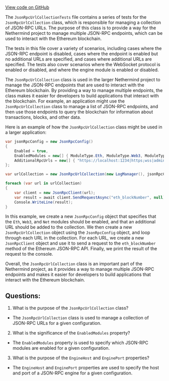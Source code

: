 [View code on GitHub](https://github.com/nethermindeth/nethermind/Nethermind.JsonRpc.Test/JsonRpcUrlCollectionTests.cs)

The `JsonRpcUrlCollectionTests` file contains a series of tests for the `JsonRpcUrlCollection` class, which is responsible for managing a collection of JSON-RPC URLs. The purpose of this class is to provide a way for the Nethermind project to manage multiple JSON-RPC endpoints, which can be used to interact with the Ethereum blockchain.

The tests in this file cover a variety of scenarios, including cases where the JSON-RPC endpoint is disabled, cases where the endpoint is enabled but no additional URLs are specified, and cases where additional URLs are specified. The tests also cover scenarios where the WebSocket protocol is enabled or disabled, and where the engine module is enabled or disabled.

The `JsonRpcUrlCollection` class is used in the larger Nethermind project to manage the JSON-RPC endpoints that are used to interact with the Ethereum blockchain. By providing a way to manage multiple endpoints, the class makes it easier for developers to build applications that interact with the blockchain. For example, an application might use the `JsonRpcUrlCollection` class to manage a list of JSON-RPC endpoints, and then use those endpoints to query the blockchain for information about transactions, blocks, and other data.

Here is an example of how the `JsonRpcUrlCollection` class might be used in a larger application:

```csharp
var jsonRpcConfig = new JsonRpcConfig()
{
    Enabled = true,
    EnabledModules = new[] { ModuleType.Eth, ModuleType.Web3, ModuleType.Net },
    AdditionalRpcUrls = new[] { "https://localhost:1234|https;wss|admin;debug" }
};

var urlCollection = new JsonRpcUrlCollection(new LogManager(), jsonRpcConfig, true);

foreach (var url in urlCollection)
{
    var client = new JsonRpcClient(url);
    var result = await client.SendRequestAsync("eth_blockNumber", null);
    Console.WriteLine(result);
}
```

In this example, we create a new `JsonRpcConfig` object that specifies that the `Eth`, `Web3`, and `Net` modules should be enabled, and that an additional URL should be added to the collection. We then create a new `JsonRpcUrlCollection` object using the `JsonRpcConfig` object, and loop through each URL in the collection. For each URL, we create a new `JsonRpcClient` object and use it to send a request to the `eth_blockNumber` method of the Ethereum JSON-RPC API. Finally, we print the result of the request to the console.

Overall, the `JsonRpcUrlCollection` class is an important part of the Nethermind project, as it provides a way to manage multiple JSON-RPC endpoints and makes it easier for developers to build applications that interact with the Ethereum blockchain.
## Questions: 
 1. What is the purpose of the `JsonRpcUrlCollection` class?
- The `JsonRpcUrlCollection` class is used to manage a collection of JSON-RPC URLs for a given configuration.

2. What is the significance of the `EnabledModules` property?
- The `EnabledModules` property is used to specify which JSON-RPC modules are enabled for a given configuration.

3. What is the purpose of the `EngineHost` and `EnginePort` properties?
- The `EngineHost` and `EnginePort` properties are used to specify the host and port of a JSON-RPC engine for a given configuration.